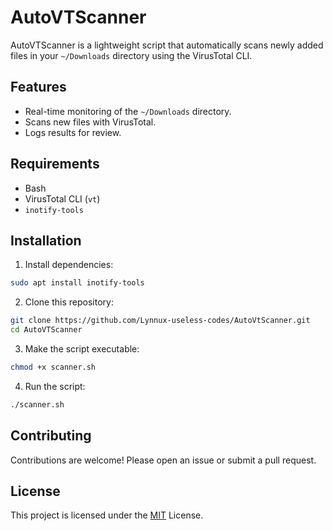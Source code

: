 # AutoVTScanner

AutoVTScanner is a lightweight script that automatically scans newly added files in your `~/Downloads` directory using the VirusTotal CLI.

## Features

- Real-time monitoring of the `~/Downloads` directory.
- Scans new files with VirusTotal.
- Logs results for review.

## Requirements

- Bash
- VirusTotal CLI (`vt`)
- `inotify-tools`

## Installation

1. Install dependencies:

```bash
sudo apt install inotify-tools
```

2. Clone this repository:

```bash
git clone https://github.com/Lynnux-useless-codes/AutoVtScanner.git
cd AutoVTScanner
```

3. Make the script executable:

```bash
chmod +x scanner.sh
```

4. Run the script:

```bash
./scanner.sh
```

## Contributing

Contributions are welcome! Please open an issue or submit a pull request.

## License

This project is licensed under the [MIT](./LICENSE) License.
